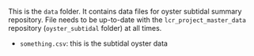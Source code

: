 This is the `data` folder. It contains data files for oyster subtidal summary repository. File needs to be up-to-date with the `lcr_project_master_data` repository (`oyster_subtidal` folder) at all times.
  
- `something.csv`: this is the subtidal oyster data